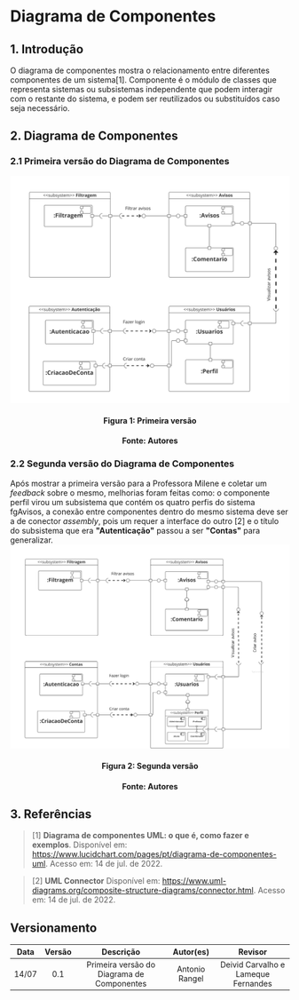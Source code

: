 # Diagrama de Componentes

## 1. Introdução
O diagrama de componentes mostra o relacionamento entre diferentes componentes de um sistema[1]. Componente é o módulo de classes que representa sistemas ou subsistemas independente que podem interagir com o restante do sistema, e podem ser reutilizados ou substituídos caso seja necessário.

## 2. Diagrama de Componentes
### 2.1 Primeira versão do Diagrama de Componentes
<img src="../assets/img/Diagrama_de_componentes_V1.jpg" class="zoom"/>
<h4 align = "center">Figura 1: Primeira versão</h6>
<h4 align = "center">Fonte: Autores</h6>

### 2.2 Segunda versão do Diagrama de Componentes
Após mostrar a primeira versão para a Professora Milene e coletar um *feedback* sobre o mesmo, melhorias foram feitas como: o componente perfil virou um subsistema que contém os quatro perfis do sistema fgAvisos, a conexão entre componentes dentro do mesmo sistema deve ser a de conector *assembly*, pois um requer a interface do outro [2] e o título do subsistema que era **"Autenticação"** passou a ser **"Contas"** para generalizar.
<img src="../assets/img/Diagrama_de_componentes_V2.jpg" class="zoom"/>
<h4 align = "center">Figura 2: Segunda versão</h6>
<h4 align = "center">Fonte: Autores</h6>

## 3. Referências
> [1] **Diagrama de componentes UML: o que é, como fazer e exemplos**. Disponível em: <a href="https://www.lucidchart.com/pages/pt/diagrama-de-componentes-uml" target="_blanck">https://www.lucidchart.com/pages/pt/diagrama-de-componentes-uml</a>. Acesso em: 14 de jul. de 2022.

> [2] **UML Connector** Disponível em: <a href="https://www.uml-diagrams.org/composite-structure-diagrams/connector.html" target="_blanck">https://www.uml-diagrams.org/composite-structure-diagrams/connector.html</a>. Acesso em: 14 de jul. de 2022.
## Versionamento
| Data |Versão| Descrição | Autor(es) | Revisor |
|:----:|:----:|:---------:|:-----:|:-----:|
| 14/07 |  0.1  | Primeira versão do Diagrama de Componentes | Antonio Rangel | Deivid Carvalho e Lameque Fernandes |


